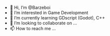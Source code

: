 - 👋 Hi, I’m @Barzeboi
- 👀 I’m interested in Game Development
- 🌱 I’m currently learning GDscript (Godot), C++
- 💞️ I’m looking to collaborate on ...
- 📫 How to reach me ...

<!---
Barzeboi/Barzeboi is a ✨ special ✨ repository because its `README.md` (this file) appears on your GitHub profile.
You can click the Preview link to take a look at your changes.
--->

